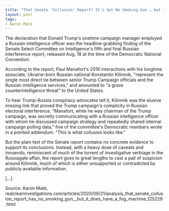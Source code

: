 ```yaml
---
title: "That Senate 'Collusion' Report? It's Got No Smoking Gun … but It Does Have a Fog Machine"
layout: post
tags:
- Aaron Maté
---
```


The declaration that Donald Trump's onetime campaign manager employed a Russian intelligence officer was the headline-grabbing finding of the Senate Select Committee on Intelligence's fifth and final Russian interference report, released Aug. 18 at the time of the Democratic National Convention.

According to the report, Paul Manafort's 2016 interactions with his longtime associate, Ukraine-born Russian national Konstantin Kilimnik, "represent the single most direct tie between senior Trump Campaign officials and the Russian intelligence services," and amounted to "a grave counterintelligence threat" to the United States.

To hear Trump-Russia conspiracy advocates tell it, Kilimnik was the elusive missing link that proved the Trump campaign's complicity in Russian electoral interference. "Manafort, while he was chairman of the Trump campaign, was secretly communicating with a Russian intelligence officer with whom he discussed campaign strategy and repeatedly shared internal campaign polling data," five of the committee's Democratic members wrote in a pointed addendum. "This is what collusion looks like."

But the plain text of the Senate report contains no concrete evidence to support its conclusions. Instead, with a heavy dose of caveats and innuendo, reminiscent of much of the torrent of investigative verbiage in the Russiagate affair, the report goes to great lengths to cast a pall of suspicion around Kilimnik, much of which is either unsupported or contradicted by publicly available information.


[…]

Source: Aaron Maté, realclearinvestigations.com/articles/2020/09/21/analysis\_that\_senate\_collusion\_report\_has\_no\_smoking\_gun\_\_but\_it\_does\_have\_a\_fog\_machine_125229.html

